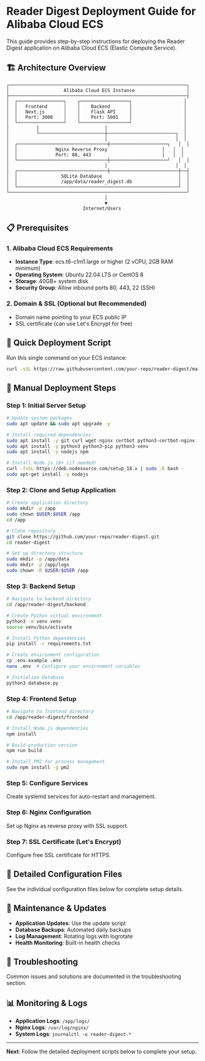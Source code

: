 # Reader Digest Deployment Guide for Alibaba Cloud ECS

This guide provides step-by-step instructions for deploying the Reader Digest application on Alibaba Cloud ECS (Elastic Compute Service).

## 🏗️ Architecture Overview

```
┌─────────────────────────────────────────────────────────────────┐
│                    Alibaba Cloud ECS Instance                   │
├─────────────────────────────────────────────────────────────────┤
│  ┌─────────────────┐    ┌──────────────────┐                   │
│  │   Frontend      │    │    Backend       │                   │
│  │   Next.js       │    │    Flask API     │                   │
│  │   Port: 3000    │    │    Port: 5001    │                   │
│  └─────────────────┘    └──────────────────┘                   │
│          │                        │                            │
│          └────────────────────────┼─────────────────────────┐  │
│                                   │                         │  │
│  ┌─────────────────────────────────┼─────────────────────┐   │  │
│  │              Nginx Reverse Proxy                    │   │  │
│  │              Port: 80, 443                          │   │  │
│  └─────────────────────────────────┼─────────────────────┘   │  │
│                                   │                         │  │
│  ┌─────────────────────────────────┼─────────────────────────┼──┤
│  │                SQLite Database                            │  │
│  │                /app/data/reader_digest.db                 │  │
│  └───────────────────────────────────────────────────────────┘  │
└─────────────────────────────────────────────────────────────────┘
                                    │
                                    ▼
                            Internet/Users
```

## 📋 Prerequisites

### 1. Alibaba Cloud ECS Requirements

- **Instance Type**: ecs.t6-c1m1.large or higher (2 vCPU, 2GB RAM minimum)
- **Operating System**: Ubuntu 22.04 LTS or CentOS 8
- **Storage**: 40GB+ system disk
- **Security Group**: Allow inbound ports 80, 443, 22 (SSH)

### 2. Domain & SSL (Optional but Recommended)

- Domain name pointing to your ECS public IP
- SSL certificate (can use Let's Encrypt for free)

## 🚀 Quick Deployment Script

Run this single command on your ECS instance:

```bash
curl -sSL https://raw.githubusercontent.com/your-repo/reader-digest/main/deploy/quick-deploy.sh | bash
```

## 📝 Manual Deployment Steps

### Step 1: Initial Server Setup

```bash
# Update system packages
sudo apt update && sudo apt upgrade -y

# Install required dependencies
sudo apt install -y git curl wget nginx certbot python3-certbot-nginx
sudo apt install -y python3 python3-pip python3-venv
sudo apt install -y nodejs npm

# Install Node.js 18+ (if needed)
curl -fsSL https://deb.nodesource.com/setup_18.x | sudo -E bash -
sudo apt-get install -y nodejs
```

### Step 2: Clone and Setup Application

```bash
# Create application directory
sudo mkdir -p /app
sudo chown $USER:$USER /app
cd /app

# Clone repository
git clone https://github.com/your-repo/reader-digest.git
cd reader-digest

# Set up directory structure
sudo mkdir -p /app/data
sudo mkdir -p /app/logs
sudo chown -R $USER:$USER /app
```

### Step 3: Backend Setup

```bash
# Navigate to backend directory
cd /app/reader-digest/backend

# Create Python virtual environment
python3 -m venv venv
source venv/bin/activate

# Install Python dependencies
pip install -r requirements.txt

# Create environment configuration
cp .env.example .env
nano .env  # Configure your environment variables

# Initialize database
python3 database.py
```

### Step 4: Frontend Setup

```bash
# Navigate to frontend directory
cd /app/reader-digest/frontend

# Install Node.js dependencies
npm install

# Build production version
npm run build

# Install PM2 for process management
sudo npm install -g pm2
```

### Step 5: Configure Services

Create systemd services for auto-restart and management.

### Step 6: Nginx Configuration

Set up Nginx as reverse proxy with SSL support.

### Step 7: SSL Certificate (Let's Encrypt)

Configure free SSL certificate for HTTPS.

## 🔧 Detailed Configuration Files

See the individual configuration files below for complete setup details.

## 🔄 Maintenance & Updates

- **Application Updates**: Use the update script
- **Database Backups**: Automated daily backups
- **Log Management**: Rotating logs with logrotate
- **Health Monitoring**: Built-in health checks

## 🐛 Troubleshooting

Common issues and solutions are documented in the troubleshooting section.

## 📊 Monitoring & Logs

- **Application Logs**: `/app/logs/`
- **Nginx Logs**: `/var/log/nginx/`
- **System Logs**: `journalctl -u reader-digest-*`

---

**Next**: Follow the detailed deployment scripts below to complete your setup.
